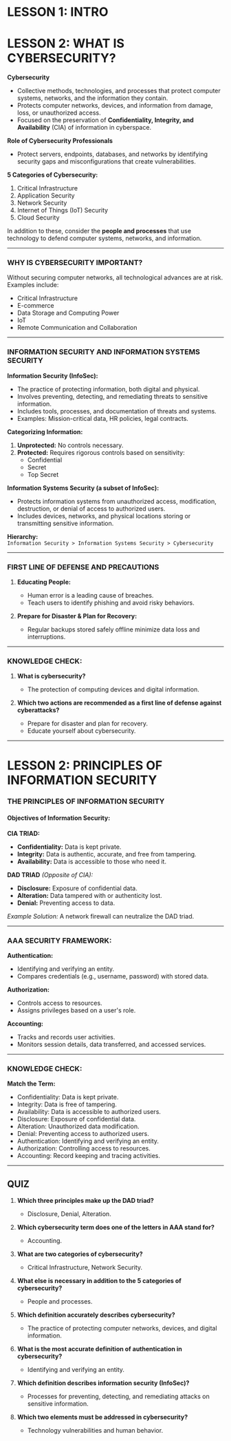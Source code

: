 # LESSON 1: INTRO  

# LESSON 2: WHAT IS CYBERSECURITY?  

**Cybersecurity**  
- Collective methods, technologies, and processes that protect computer systems, networks, and the information they contain.  
- Protects computer networks, devices, and information from damage, loss, or unauthorized access.  
- Focused on the preservation of **Confidentiality, Integrity, and Availability** (CIA) of information in cyberspace.  

**Role of Cybersecurity Professionals**  
- Protect servers, endpoints, databases, and networks by identifying security gaps and misconfigurations that create vulnerabilities.  

**5 Categories of Cybersecurity:**  
1. Critical Infrastructure  
2. Application Security  
3. Network Security  
4. Internet of Things (IoT) Security  
5. Cloud Security  

In addition to these, consider the **people and processes** that use technology to defend computer systems, networks, and information.  

---

### WHY IS CYBERSECURITY IMPORTANT?  

Without securing computer networks, all technological advances are at risk. Examples include:  
- Critical Infrastructure  
- E-commerce  
- Data Storage and Computing Power  
- IoT  
- Remote Communication and Collaboration  

---

### INFORMATION SECURITY AND INFORMATION SYSTEMS SECURITY  

**Information Security (InfoSec):**  
- The practice of protecting information, both digital and physical.  
- Involves preventing, detecting, and remediating threats to sensitive information.  
- Includes tools, processes, and documentation of threats and systems.  
- Examples: Mission-critical data, HR policies, legal contracts.  

**Categorizing Information:**  
1. **Unprotected:** No controls necessary.  
2. **Protected:** Requires rigorous controls based on sensitivity:  
   - Confidential  
   - Secret  
   - Top Secret  

**Information Systems Security (a subset of InfoSec):**  
- Protects information systems from unauthorized access, modification, destruction, or denial of access to authorized users.  
- Includes devices, networks, and physical locations storing or transmitting sensitive information.  

**Hierarchy:**  
`Information Security > Information Systems Security > Cybersecurity`  

---

### FIRST LINE OF DEFENSE AND PRECAUTIONS  

1. **Educating People:**  
   - Human error is a leading cause of breaches.  
   - Teach users to identify phishing and avoid risky behaviors.  

2. **Prepare for Disaster & Plan for Recovery:**  
   - Regular backups stored safely offline minimize data loss and interruptions.  

---

### KNOWLEDGE CHECK:  

1. **What is cybersecurity?**  
   - The protection of computing devices and digital information.  

2. **Which two actions are recommended as a first line of defense against cyberattacks?**  
   - Prepare for disaster and plan for recovery.  
   - Educate yourself about cybersecurity.  

---

# LESSON 2: PRINCIPLES OF INFORMATION SECURITY  

### THE PRINCIPLES OF INFORMATION SECURITY  

#### Objectives of Information Security:  
**CIA TRIAD:**  
- **Confidentiality:** Data is kept private.  
- **Integrity:** Data is authentic, accurate, and free from tampering.  
- **Availability:** Data is accessible to those who need it.  

**DAD TRIAD** *(Opposite of CIA):*  
- **Disclosure:** Exposure of confidential data.  
- **Alteration:** Data tampered with or authenticity lost.  
- **Denial:** Preventing access to data.  

*Example Solution:* A network firewall can neutralize the DAD triad.  

---

### AAA SECURITY FRAMEWORK:  

**Authentication:**  
- Identifying and verifying an entity.  
- Compares credentials (e.g., username, password) with stored data.  

**Authorization:**  
- Controls access to resources.  
- Assigns privileges based on a user's role.  

**Accounting:**  
- Tracks and records user activities.  
- Monitors session details, data transferred, and accessed services.  

---

### KNOWLEDGE CHECK:  

**Match the Term:**  
- Confidentiality: Data is kept private.  
- Integrity: Data is free of tampering.  
- Availability: Data is accessible to authorized users.  
- Disclosure: Exposure of confidential data.  
- Alteration: Unauthorized data modification.  
- Denial: Preventing access to authorized users.  
- Authentication: Identifying and verifying an entity.  
- Authorization: Controlling access to resources.  
- Accounting: Record keeping and tracing activities.  

---

## QUIZ  

1. **Which three principles make up the DAD triad?**  
   - Disclosure, Denial, Alteration.  

2. **Which cybersecurity term does one of the letters in AAA stand for?**  
   - Accounting.  

3. **What are two categories of cybersecurity?**  
   - Critical Infrastructure, Network Security.  

4. **What else is necessary in addition to the 5 categories of cybersecurity?**  
   - People and processes.  

5. **Which definition accurately describes cybersecurity?**  
   - The practice of protecting computer networks, devices, and digital information.  

6. **What is the most accurate definition of authentication in cybersecurity?**  
   - Identifying and verifying an entity.  

7. **Which definition describes information security (InfoSec)?**  
   - Processes for preventing, detecting, and remediating attacks on sensitive information.  

8. **Which two elements must be addressed in cybersecurity?**  
   - Technology vulnerabilities and human behavior.  
